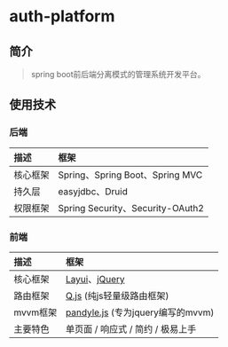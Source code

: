 # auth-platform
## 简介

> spring boot前后端分离模式的管理系统开发平台。
## 使用技术

### 后端
描述 | 框架
:---|:---
核心框架 | Spring、Spring Boot、Spring MVC
持久层 | easyjdbc、Druid
权限框架 | Spring Security、Security-OAuth2

### 前端
描述 | 框架
:---|:---
核心框架 | [Layui](http://www.layui.com/)、[jQuery](http://jquery.cuishifeng.cn/)
路由框架 | [Q.js](https://github.com/itorr/q.js) (纯js轻量级路由框架)
mvvm框架 | [pandyle.js](https://gitee.com/pandarrr/pandyle) (专为jquery编写的mvvm)
主要特色 | 单页面 / 响应式 / 简约 / 极易上手